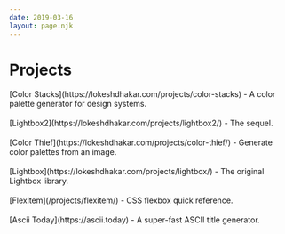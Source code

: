 ```yaml
---
date: 2019-03-16
layout: page.njk
---
```


<h1 class="page-title">Projects</h1>

<ul class="project-list">
  <li><span class="project-title">[Color Stacks](https://lokeshdhakar.com/projects/color-stacks)</span> - A color palette generator for design systems.</li>
  <li><span class="project-title">[Lightbox2](https://lokeshdhakar.com/projects/lightbox2/)</span> - The sequel.</li>
  <li><span class="project-title">[Color Thief](https://lokeshdhakar.com/projects/color-thief/)</span> - Generate color palettes from an image.</li>
  <li><span class="project-title">[Lightbox](https://lokeshdhakar.com/projects/lightbox/)</span> - The original Lightbox library.</li>
  <li><span class="project-title">[Flexitem](/projects/flexitem/)</span> - CSS flexbox quick reference.</li>
  <li><span class="project-title">[Ascii Today](https://ascii.today)</span> - A super-fast ASCII title generator.</li>
</ul>

<style>
.project-list {
  padding-left: 0;
}

.project-list li {
  list-style: none;
  margin-left: 0;
  margin-bottom: 0.6em;
  padding-bottom: 0.6rem;
  border-bottom: 1px solid var(--border-color-light);
}

.project-title a {
  color: var(--color);
  font-weight: var(--x-bold);
}
</style>

